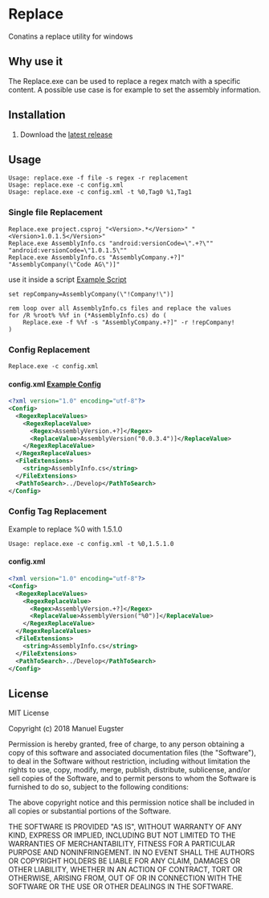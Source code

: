 # Replace
Conatins a replace utility for windows

## Why use it

The Replace.exe can be used to replace a regex match with a specific content.
A possible use case is for example to set the assembly information.

## Installation

1. Download the [latest release](https://github.com/epsmae/Replace/releases)

## Usage
```
Usage: replace.exe -f file -s regex -r replacement
Usage: replace.exe -c config.xml
Usage: replace.exe -c config.xml -t %0,Tag0 %1,Tag1
```


### Single file Replacement

```
Replace.exe project.csproj "<Version>.*</Version>" "<Version>1.0.1.5</Version>"
Replace.exe AssemblyInfo.cs "android:versionCode=\".+?\"" "android:versionCode=\"1.0.1.5\""
Replace.exe AssemblyInfo.cs "AssemblyCompany.+?]" "AssemblyCompany(\"Code AG\")]"
```

use it inside a script [Example Script](/Deploy/setAssemblyInfo.cmd)
```
set repCompany=AssemblyCompany(\"!Company!\")]

rem loop over all AssemblyInfo.cs files and replace the values
for /R %root% %%f in (*AssemblyInfo.cs) do (
	Replace.exe -f %%f -s "AssemblyCompany.+?]" -r !repCompany!
)
```

### Config Replacement

```
Replace.exe -c config.xml
```

#### config.xml [Example Config](/Deploy/config.xml)
``` xml
<?xml version="1.0" encoding="utf-8"?>
<Config>
  <RegexReplaceValues>
    <RegexReplaceValue>
      <Regex>AssemblyVersion.+?]</Regex>
      <ReplaceValue>AssemblyVersion("0.0.3.4")]</ReplaceValue>
    </RegexReplaceValue>
  </RegexReplaceValues>
  <FileExtensions>
    <string>AssemblyInfo.cs</string>
  </FileExtensions>
  <PathToSearch>../Develop</PathToSearch>
</Config>
```


### Config Tag Replacement
Example to replace %0 with 1.5.1.0

```
Usage: replace.exe -c config.xml -t %0,1.5.1.0
```

#### config.xml
``` xml
<?xml version="1.0" encoding="utf-8"?>
<Config>
  <RegexReplaceValues>
    <RegexReplaceValue>
      <Regex>AssemblyVersion.+?]</Regex>
      <ReplaceValue>AssemblyVersion("%0")]</ReplaceValue>
    </RegexReplaceValue>
  </RegexReplaceValues>
  <FileExtensions>
    <string>AssemblyInfo.cs</string>
  </FileExtensions>
  <PathToSearch>../Develop</PathToSearch>
</Config>
```
## License

MIT License

Copyright (c) 2018 Manuel Eugster

Permission is hereby granted, free of charge, to any person obtaining a copy
of this software and associated documentation files (the "Software"), to deal
in the Software without restriction, including without limitation the rights
to use, copy, modify, merge, publish, distribute, sublicense, and/or sell
copies of the Software, and to permit persons to whom the Software is
furnished to do so, subject to the following conditions:

The above copyright notice and this permission notice shall be included in all
copies or substantial portions of the Software.

THE SOFTWARE IS PROVIDED "AS IS", WITHOUT WARRANTY OF ANY KIND, EXPRESS OR
IMPLIED, INCLUDING BUT NOT LIMITED TO THE WARRANTIES OF MERCHANTABILITY,
FITNESS FOR A PARTICULAR PURPOSE AND NONINFRINGEMENT. IN NO EVENT SHALL THE
AUTHORS OR COPYRIGHT HOLDERS BE LIABLE FOR ANY CLAIM, DAMAGES OR OTHER
LIABILITY, WHETHER IN AN ACTION OF CONTRACT, TORT OR OTHERWISE, ARISING FROM,
OUT OF OR IN CONNECTION WITH THE SOFTWARE OR THE USE OR OTHER DEALINGS IN THE
SOFTWARE.
